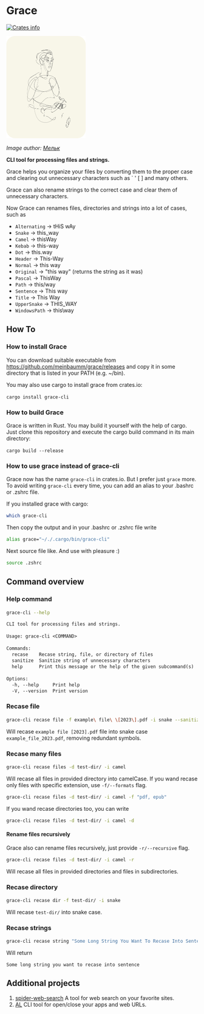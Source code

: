 # Grace

[![Crates info](https://img.shields.io/crates/v/grace-cli.svg)](https://crates.io/crates/grace-cli)

<img src="misc/grace-logo.png" width="209" height="269" />  

_Image author: [Мельк](https://www.linkedin.com/in/katemillart/)_

**CLI tool for processing files and strings.**

Grace helps you organize your files by converting them to the proper case and clearing out unnecessary characters such as ` ' [ ] and many others.

Grace can also rename strings to the correct case and clear them of unnecessary characters.

Now Grace can renames files, directories and strings into a lot of cases, such as

- `Alternating` -> tHiS wAy
- `Snake` -> this_way
- `Camel` -> thisWay
- `Kebab` -> this-way
- `Dot` -> this.way
- `Header` -> This-Way
- `Normal` -> this way
- `Original` -> "this way" (returns the string as it was)
- `Pascal` -> ThisWay
- `Path` -> this/way
- `Sentence` -> This way
- `Title` -> This Way
- `UpperSnake` -> THIS_WAY
- `WindowsPath` -> this\way

## How To

### How to install Grace

You can download suitable executable from https://github.com/meinbaumm/grace/releases and copy it in some directory that is listed in your PATH (e.g. ~/bin).

You may also use cargo to install grace from crates.io:

`cargo install grace-cli`

### How to build Grace

Grace is written in Rust. You may build it yourself with the help of cargo. Just clone this repository and execute the cargo build command in its main directory:

`cargo build --release`

### How to use grace instead of grace-cli

Grace now has the name `grace-cli` in crates.io.
But I prefer just `grace` more.
To avoid writing `grace-cli` every time, you can add an alias to your .bashrc or .zshrc file.

If you installed grace with cargo:

```bash
which grace-cli
```

Then copy the output and in your .bashrc or .zshrc file write

```bash
alias grace="~/./.cargo/bin/grace-cli"
```

Next source file like. And use with pleasure :)

```bash
source .zshrc
```

## Command overview

### Help command

```bash
grace-cli --help
```

```plain
CLI tool for processing files and strings.

Usage: grace-cli <COMMAND>

Commands:
  recase    Recase string, file, or directory of files
  sanitize  Sanitize string of unnecessary characters
  help      Print this message or the help of the given subcommand(s)

Options:
  -h, --help     Print help
  -V, --version  Print version
```

### Recase file

```bash
grace-cli recase file -f example\ file\ \[2023\].pdf -i snake --sanitize
```

Will recase `example file [2023].pdf` file into snake case `example_file_2023.pdf`, removing redundant symbols.

### Recase many files

```bash
grace-cli recase files -d test-dir/ -i camel
```

Will recase all files in provided directory into camelCase. If you wand recase only files with specific extension, use `-f/--formats` flag.

```bash
grace-cli recase files -d test-dir/ -i camel -f "pdf, epub"
```

If you wand recase directories too, you can write

```bash
grace-cli recase files -d test-dir/ -i camel -d
```

#### Rename files recursively

Grace also can rename files recursively, just provide `-r/--recursive` flag.

```bash
grace-cli recase files -d test-dir/ -i camel -r
```

Will recase all files in provided directories and files in subdirectories.

### Recase directory

```bash
grace-cli recase dir -f test-dir/ -i snake
```

Will recase `test-dir/` into snake case.

### Recase strings

```bash
grace-cli recase string "Some Long String You Want To Recase Into Sentence" -i sentence
```

Will return

```plain
Some long string you want to recase into sentence
```

## Additional projects

1. [spider-web-search](https://crates.io/crates/spider-web-search) A tool for web search on your favorite sites.
2. [AL](https://github.com/meinbaumm/al) CLI tool for open/close your apps and web URLs.
